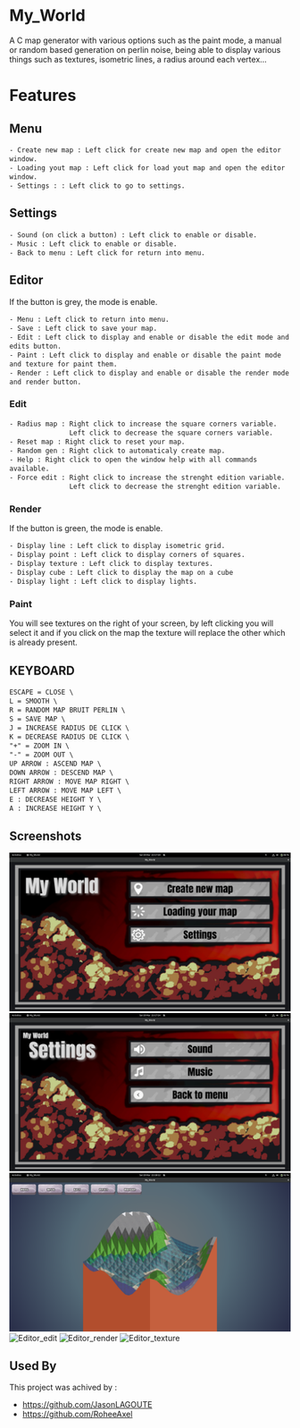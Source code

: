 
# My_World

A C map generator with various options such as the paint mode,
a manual or random based generation
on perlin noise, being able to display various things such as textures,
isometric lines, a radius around each vertex...


# Features

## Menu

    - Create new map : Left click for create new map and open the editor window.
    - Loading yout map : Left click for load yout map and open the editor window.
    - Settings : : Left click to go to settings.

## Settings

    - Sound (on click a button) : Left click to enable or disable.
    - Music : Left click to enable or disable.
    - Back to menu : Left click for return into menu.

## Editor

If the button is grey, the mode is enable.

    - Menu : Left click to return into menu.
    - Save : Left click to save your map.
    - Edit : Left click to display and enable or disable the edit mode and edits button.
    - Paint : Left click to display and enable or disable the paint mode and texture for paint them.
    - Render : Left click to display and enable or disable the render mode and render button.

### Edit
    - Radius map : Right click to increase the square corners variable.
                   Left click to decrease the square corners variable.
    - Reset map : Right click to reset your map.
    - Random gen : Right click to automaticaly create map.
    - Help : Right click to open the window help with all commands available.
    - Force edit : Right click to increase the strenght edition variable.
                   Left click to decrease the strenght edition variable.

### Render

If the button is green, the mode is enable.

    - Display line : Left click to display isometric grid.
    - Display point : Left click to display corners of squares.
    - Display texture : Left click to display textures. 
    - Display cube : Left click to display the map on a cube
    - Display light : Left click to display lights.

### Paint

You will see textures on the right of your screen, by left clicking you will
select it and if you click on the map the texture will replace the other which
is already present.

## KEYBOARD

    ESCAPE = CLOSE \
    L = SMOOTH \
    R = RANDOM MAP BRUIT PERLIN \
    S = SAVE MAP \
    J = INCREASE RADIUS DE CLICK \
    K = DECREASE RADIUS DE CLICK \
    "+" = ZOOM IN \
    "-" = ZOOM OUT \
    UP ARROW : ASCEND MAP \
    DOWN ARROW : DESCEND MAP \
    RIGHT ARROW : MOVE MAP RIGHT \
    LEFT ARROW : MOVE MAP LEFT \
    E : DECREASE HEIGHT Y \
    A : INCREASE HEIGHT Y \
## Screenshots

![Menu](screenshot/menu.png)
![Settings](screenshot/settings.png)
![Editor](screenshot/editor_map.png)
![Editor_edit](editor_map_render.png)
![Editor_render](editor_map_render.png)
![Editor_texture](editor_map_texture.png)


## Used By

This project was achived by :

- https://github.com/JasonLAGOUTE
- https://github.com/RoheeAxel

